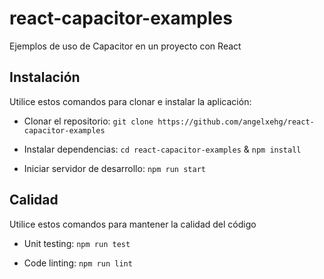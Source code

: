 # react-capacitor-examples

Ejemplos de uso de Capacitor en un proyecto con React

## Instalación

Utilice estos comandos para clonar e instalar la aplicación:

- Clonar el repositorio: `git clone https://github.com/angelxehg/react-capacitor-examples`

- Instalar dependencias: `cd react-capacitor-examples` & `npm install`

- Iniciar servidor de desarrollo: `npm run start`

## Calidad

Utilice estos comandos para mantener la calidad del código

- Unit testing: `npm run test`

- Code linting: `npm run lint`

